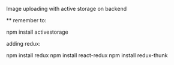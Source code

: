 Image uploading with active storage on backend

** remember to:

npm install activestorage

adding redux:

npm install redux
npm install react-redux
npm install redux-thunk